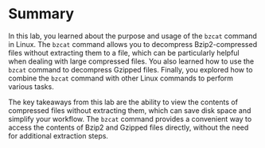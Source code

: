 # Summary

In this lab, you learned about the purpose and usage of the `bzcat` command in Linux. The `bzcat` command allows you to decompress Bzip2-compressed files without extracting them to a file, which can be particularly helpful when dealing with large compressed files. You also learned how to use the `bzcat` command to decompress Gzipped files. Finally, you explored how to combine the `bzcat` command with other Linux commands to perform various tasks.

The key takeaways from this lab are the ability to view the contents of compressed files without extracting them, which can save disk space and simplify your workflow. The `bzcat` command provides a convenient way to access the contents of Bzip2 and Gzipped files directly, without the need for additional extraction steps.
